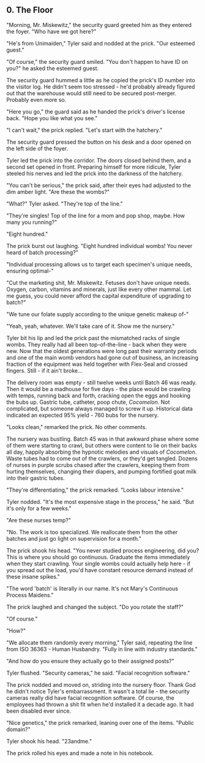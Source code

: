 ## 0. The Floor

"Morning, Mr. Miskewitz," the security guard greeted him as they entered the foyer. "Who have we got here?"

"He's from Unimaiden," Tyler said and nodded at the prick. "Our esteemed guest."

"Of course," the security guard smiled. "You don't happen to have ID on you?" he asked the esteemed guest.

The security guard hummed a little as he copied the prick's ID number into the visitor log. He didn't seem too stressed - he'd probably already figured out that the warehouse would still need to be secured post-merger. Probably even more so. 

"Here you go," the guard said as he handed the prick's driver's license back. "Hope you like what you see."

"I can't wait," the prick replied. "Let's start with the hatchery."

The security guard pressed the button on his desk and a door opened on the left side of the foyer.

Tyler led the prick into the corridor. The doors closed behind them, and a second set opened in front. Preparing himself for more ridicule, Tyler steeled his nerves and led the prick into the darkness of the hatchery.

"You can't be serious," the prick said, after their eyes had adjusted to the dim amber light. "Are these the wombs?"

"What?" Tyler asked. "They're top of the line."

"They're singles! Top of the line for a mom and pop shop, maybe. How many you running?"

"Eight hundred."

The prick burst out laughing. "Eight hundred individual wombs! You never heard of batch processing?"

"Individual processing allows us to target each specimen's unique needs, ensuring optimal-"

"Cut the marketing shit, Mr. Miskewitz. Fetuses don't have unique needs. Oxygen, carbon, vitamins and minerals, just like every other mammal. Let me guess, you could never afford the capital expenditure of upgrading to batch?"

"We tune our folate supply according to the unique genetic makeup of-"

"Yeah, yeah, whatever. We'll take care of it. Show me the nursery."

Tyler bit his lip and led the prick past the mismatched racks of single wombs. They really had all been top-of-the-line - back when they were new. Now that the oldest generations were long past their warranty periods and one of the main womb vendors had gone out of business, an increasing fraction of the equipment was held together with Flex-Seal and crossed fingers. Still - if it ain't broke...

The delivery room was empty - still twelve weeks until Batch 46 was ready. Then it would be a madhouse for five days - the place would be crawling with temps, running back and forth, cracking open the eggs and hooking the bubs up. Gastric tube, catheter, poop chute, _Cocomelon_. Not complicated, but someone always managed to screw it up. Historical data indicated an expected 95% yield - 760 bubs for the nursery.

"Looks clean," remarked the prick. No other comments.

The nursery was bustling. Batch 45 was in that awkward phase where some of them were starting to crawl, but others were content to lie on their backs all day, happily absorbing the hypnotic melodies and visuals of _Cocomelon_. Waste tubes had to come out of the crawlers, or they'd get tangled. Dozens of nurses in purple scrubs chased after the crawlers, keeping them from hurting themselves, changing their diapers, and pumping fortified goat milk into their gastric tubes.

"They're differentiating," the prick remarked. "Looks labour intensive."

Tyler nodded. "It's the most expensive stage in the process," he said. "But it's only for a few weeks."

"Are these nurses temp?"

"No. The work is too specialized. We reallocate them from the other batches and just go light on supervision for a month."

The prick shook his head. "You never studied process engineering, did you? This is where you should go continuous. Graduate the items immediately when they start crawling. Your single wombs could actually help here - if you spread out the load, you'd have constant resource demand instead of these insane spikes."

"The word 'batch' is literally in our name. It's not Mary's Continuous Process Maidens."

The prick laughed and changed the subject. "Do you rotate the staff?"

"Of course."

"How?"

"We allocate them randomly every morning," Tyler said, repeating the line from ISO 36363 - Human Husbandry. "Fully in line with industry standards."

"And how do you ensure they actually go to their assigned posts?"

Tyler flushed. "Security cameras," he said. "Facial recognition software."

The prick nodded and moved on, striding into the nursery floor. Thank God he didn't notice Tyler's embarrassment. It wasn't a total lie - the security cameras really did have facial recognition software. Of course, the employees had thrown a shit fit when he'd installed it a decade ago. It had been disabled ever since.

"Nice genetics," the prick remarked, leaning over one of the items. "Public domain?"

Tyler shook his head. "23andme."

The prick rolled his eyes and made a note in his notebook.
